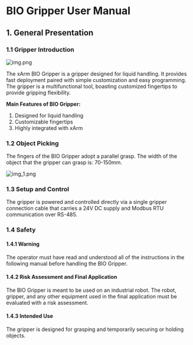 # BIO Gripper User Manual


## 1. General Presentation

### 1.1 Gripper Introduction

![img.png](img.png)

The xArm BIO Gripper is a gripper designed for liquid handling. It provides fast deployment paired with simple customization and easy programming. The gripper is a multifunctional tool, boasting customized fingertips to provide gripping flexibility.

**Main Features of BIO Gripper:**

1. Designed for liquid handling
2. Customizable fingertips
3. Highly integrated with xArm

### 1.2 Object Picking

The fingers of the BIO Gripper adopt a parallel grasp. The width of the object that the gripper can grasp is: 70-150mm.

![img_1.png](img_1.png)

### 1.3 Setup and Control

The gripper is powered and controlled directly via a single gripper connection cable that carries a 24V DC supply and Modbus RTU communication over RS-485.

### 1.4 Safety

#### 1.4.1 Warning

The operator must have read and understood all of the instructions in the following manual before handling the BIO Gripper.

#### 1.4.2 Risk Assessment and Final Application

The BIO Gripper is meant to be used on an industrial robot. The robot, gripper, and any other equipment used in the final application must be evaluated with a risk assessment.

#### 1.4.3 Intended Use

The gripper is designed for grasping and temporarily securing or holding objects.



